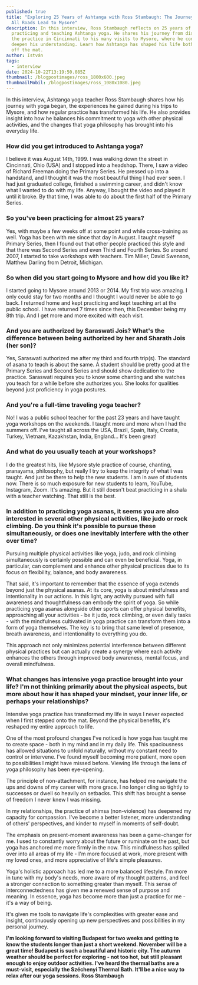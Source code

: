 ```yaml
---
published: true
title: "Exploring 25 Years of Ashtanga with Ross Stambaugh: The Journey Where
  All Roads Lead to Mysore"
description: In this interview, Ross Stambaugh reflects on 25 years of
  practicing and teaching Ashtanga yoga. He shares his journey from discovering
  the practice in Cincinnati to his many visits to Mysore, where he continues to
  deepen his understanding. Learn how Ashtanga has shaped his life both on and
  off the mat.
author: István
tags:
  - interview
date: 2024-10-22T13:19:50.085Z
thumbnail: /blogpostimages/ross_1800x600.jpeg
thumbnailMobil: /blogpostimages/ross_1080x1080.jpeg
---
```

In this interview, Ashtanga yoga teacher Ross Stambaugh shares how his journey with yoga began, the experiences he gained during his trips to Mysore, and how regular practice has transformed his life. He also provides insight into how he balances his commitment to yoga with other physical activities, and the changes that yoga philosophy has brought into his everyday life.

### How did you get introduced to Ashtanga yoga?
I believe it was August 14th, 1999. I was walking down the street in Cincinnati, Ohio (USA) and I stopped into a headshop. There, I saw a video of Richard Freeman doing the Primary Series. He pressed up into a handstand, and I thought it was the most beautiful thing I had ever seen. I had just graduated college, finished a swimming career, and didn't know what I wanted to do with my life. Anyway, I bought the video and played it until it broke. By that time, I was able to do about the first half of the Primary Series.

### So you've been practicing for almost 25 years?
Yes, with maybe a few weeks off at some point and while cross-training as well. Yoga has been with me since that day in August. I taught myself Primary Series, then I found out that other people practiced this style and that there was Second Series and even Third and Fourth Series. So around 2007, I started to take workshops with teachers. Tim Miller, David Swenson, Matthew Darling from Detroit, Michigan.

### So when did you start going to Mysore and how did you like it?
I started going to Mysore around 2013 or 2014. My first trip was amazing. I only could stay for two months and I thought I would never be able to go back. I returned home and kept practicing and kept teaching art at the public school. I have returned 7 times since then, this December being my 8th trip. And I get more and more excited with each visit.


### And you are authorized by Saraswati Jois? What's the difference between being authorized by her and Sharath Jois (her son)?
Yes, Saraswati authorized me after my third and fourth trip(s). The standard of asana to teach is about the same. A student should be pretty good at the Primary Series and Second Series and should show dedication to the practice. Saraswati requires you to know some chanting and she watches you teach for a while before she authorizes you. She looks for qualities beyond just proficiency in yoga postures.


### And you're a full-time traveling yoga teacher?
No! I was a public school teacher for the past 23 years and have taught yoga workshops on the weekends. I taught more and more when I had the summers off. I've taught all across the USA, Brazil, Spain, Italy, Croatia, Turkey, Vietnam, Kazakhstan, India, England... It's been great!


### And what do you usually teach at your workshops?
I do the greatest hits, like Mysore style practice of course, chanting, pranayama, philosophy, but really I try to keep the integrity of what I was taught. And just be there to help the new students. I am in awe of students now. There is so much exposure for new students to learn, YouTube, Instagram, Zoom. It's amazing. But it still doesn't beat practicing in a shala with a teacher watching. That still is the best.

### In addition to practicing yoga asanas, it seems you are also interested in several other physical activities, like judo or rock climbing. Do you think it's possible to pursue these simultaneously, or does one inevitably interfere with the other over time?
Pursuing multiple physical activities like yoga, judo, and rock climbing simultaneously is certainly possible and can even be beneficial. Yoga, in particular, can complement and enhance other physical practices due to its focus on flexibility, balance, and body awareness. 

That said, it's important to remember that the essence of yoga extends beyond just the physical asanas. At its core, yoga is about mindfulness and intentionality in our actions. In this light, any activity pursued with full awareness and thoughtfulness can embody the spirit of yoga. So while practicing yoga asanas alongside other sports can offer physical benefits, approaching all your activities - be it judo, rock climbing, or even daily tasks - with the mindfulness cultivated in yoga practice can transform them into a form of yoga themselves. The key is to bring that same level of presence, breath awareness, and intentionality to everything you do. 

This approach not only minimizes potential interference between different physical practices but can actually create a synergy where each activity enhances the others through improved body awareness, mental focus, and overall mindfulness. 


### What changes has intensive yoga practice brought into your life? I'm not thinking primarily about the physical aspects, but more about how it has shaped your mindset, your inner life, or perhaps your relationships?
Intensive yoga practice has transformed my life in ways I never expected when I first stepped onto the mat. Beyond the physical benefits, it's reshaped my entire approach to life. 

One of the most profound changes I've noticed is how yoga has taught me to create space - both in my mind and in my daily life. This spaciousness has allowed situations to unfold naturally, without my constant need to control or intervene. I've found myself becoming more patient, more open to possibilities I might have missed before. Viewing life through the lens of yoga philosophy has been eye-opening. 

The principle of non-attachment, for instance, has helped me navigate the ups and downs of my career with more grace. I no longer cling so tightly to successes or dwell so heavily on setbacks. This shift has brought a sense of freedom I never knew I was missing. 

In my relationships, the practice of ahimsa (non-violence) has deepened my capacity for compassion. I've become a better listener, more understanding of others' perspectives, and kinder to myself in moments of self-doubt. 

The emphasis on present-moment awareness has been a game-changer for me. I used to constantly worry about the future or ruminate on the past, but yoga has anchored me more firmly in the now. This mindfulness has spilled over into all areas of my life - I'm more focused at work, more present with my loved ones, and more appreciative of life's simple pleasures. 

Yoga's holistic approach has led me to a more balanced lifestyle. I'm more in tune with my body's needs, more aware of my thought patterns, and feel a stronger connection to something greater than myself. This sense of interconnectedness has given me a renewed sense of purpose and meaning. In essence, yoga has become more than just a practice for me - it's a way of being. 

It's given me tools to navigate life's complexities with greater ease and insight, continuously opening up new perspectives and possibilities in my personal journey. 

**I'm looking forward to visiting Budapest for two weeks and getting to know the students longer than just a short weekend. November will be a great time! Budapest is such a beautiful and historic city. The autumn weather should be perfect for exploring - not too hot, but still pleasant enough to enjoy outdoor activities. I've heard the thermal baths are a must-visit, especially the Széchenyi Thermal Bath. It'll be a nice way to relax after our yoga sessions. Ross Stambaugh**